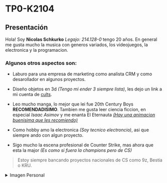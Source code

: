 # TP0-K2104
## Presentación
Hola! Soy **Nicolas Schkurko** *Legajo: 214.128-0* tengo 20 años.
En general me gusta mucho la musica con generos variados, los videojuegos, la electronica y la programacion.


### Algunos otros aspectos son:
- Laburo para una empresa de marketing como analista CRM y como desarollador en algunos proyectos.
* Diseño objetos en 3d *(Tengo mi ender 3 siempre lista)*, les dejo un link a mi cuenta de [cults](https://cults3d.com/es/usuarios/Nicho/modelos-3d).
+ Leo mucho manga, lo mejor que lei fue 20th Century Boys **RECOMENDADISIMO**. Tambien me gusta leer ciencia ficcion, en especial *Isaac Asimov* y me enanta El Eternauta [*(Hay una animacion buenisima que les recomiendo)*](https://www.youtube.com/watch?v=xVB21JBYvy8)
* Como hobby amo la electronica *(Soy tecnico electroncio)*, asi que siempre ando con algun proyecto.
+ Sigo mucho la escena profesional de Counter Strike, mas ahora que esta la major *(Es como si fuera la champions pero de CS)*
>Estoy siempre bancando proyectos nacionales de CS como 9z, Bestia o KRU.

<details>
<summary>Imagen Personal</summary>

<img align="left" width="300px" border-radius= "7px"  src="https://github.com/pdepjm/2024-tp0-presentacion-NicolasSchkurko/assets/164418807/40ce0b8b-d2f3-41b2-b495-e57f7b7fd07f" title="Para achicar la imagen pueden usar la presentacion de Martin Miranda (genio) y robarle el codigo como hice yo xd"> 

</details>


